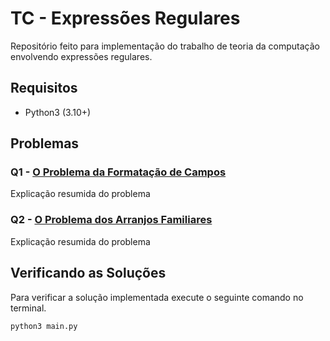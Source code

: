 # TC - Expressões Regulares

Repositório feito para implementação do trabalho de teoria da computação envolvendo expressões regulares.

## Requisitos

- Python3 (3.10+)

## Problemas

### Q1 - [O Problema da Formatação de Campos](src/fields_mask.py)

Explicação resumida do problema

### Q2 - [O Problema dos Arranjos Familiares](src/familiar_arrangements.py)

Explicação resumida do problema

<!-- ## Instalação do Projeto

```bash
python3 setup install.py
``` -->

## Verificando as Soluções

Para verificar a solução implementada execute o seguinte comando no terminal.

```bash
python3 main.py
```
